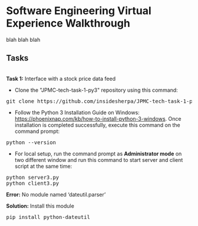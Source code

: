 # Software Engineering Virtual Experience Walkthrough

blah blah blah
## Tasks
<br />
<b>Task 1:</b> Interface with a stock price data feed

* Clone the "JPMC-tech-task-1-py3" repository using this command:
<pre>
git clone https://github.com/insidesherpa/JPMC-tech-task-1-py3.git
</pre>

* Follow the Python 3 Installation Guide on Windows: https://phoenixnap.com/kb/how-to-install-python-3-windows. Once installation is completed successfully, execute this command on the command prompt:
<pre>
python --version
</pre>

* For local setup, run the command prompt as <b>Administrator mode</b> on two different window and run this command to start server and client script at the same time:
<pre>
python server3.py
python client3.py
</pre>

<b>Error:</b> No module named ‘dateutil.parser’

<b>Solution:</b> Install this module
<pre>
pip install python-dateutil
</pre>
<br/><br/>
